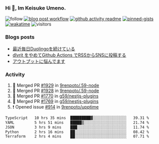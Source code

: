 ### Hi 👋, Im Keisuke Umeno.

<!--
**9renpoto/9renpoto** is a ✨ _special_ ✨ repository because its `README.md` (this file) appears on your GitHub profile.

Here are some ideas to get you started:

- 🔭 I’m currently working on ...
- 🌱 I’m currently learning ...
- 👯 I’m looking to collaborate on ...
- 🤔 I’m looking for help with ...
- 💬 Ask me about ...
- 📫 How to reach me: ...
- 😄 Pronouns: ...
- ⚡ Fun fact: ...
-->

![follow](https://img.shields.io/github/followers/9renpoto?label=Follow&style=social)
[![blog post workflow](https://github.com/9renpoto/9renpoto/actions/workflows/blog.yml/badge.svg)](https://github.com/9renpoto/9renpoto/actions/workflows/blog.yml)
[![github activity readme](https://github.com/9renpoto/9renpoto/actions/workflows/activity.yml/badge.svg)](https://github.com/9renpoto/9renpoto/actions/workflows/activity.yml)
[![pinned-gists](https://github.com/9renpoto/9renpoto/actions/workflows/pin-gist.yml/badge.svg)](https://github.com/9renpoto/9renpoto/actions/workflows/pin-gist.yml)
[![wakatime](https://github.com/9renpoto/9renpoto/actions/workflows/waka-readme-status.yml/badge.svg)](https://github.com/9renpoto/9renpoto/actions/workflows/waka-readme-status.yml)
![visitors](https://komarev.com/ghpvc/?username=9renpoto&label=Profile%20views&color=0e75b6&style=flat)

### Blogs posts

<!-- BLOG-POST-LIST:START -->
- [最近毎日Duolingoを続けている](https://9renpoto.win/entry/2023/12/05/duolingo)
- [dlvrit をやめてGithub Actions でRSSからSNSに投稿する](https://9renpoto.win/entry/2023/11/12/dlvrit-to-gh-actions)
- [アウトプットに悩んでます](https://9renpoto.win/entry/2023/11/11/technology-to-limit-input)
<!-- BLOG-POST-LIST:END -->

### Activity

<!--START_SECTION:activity-->
1. 🎉 Merged PR [#1929](https://github.com/9renpoto/.59-node/pull/1929) in [9renpoto/.59-node](https://github.com/9renpoto/.59-node)
2. 🎉 Merged PR [#1928](https://github.com/9renpoto/.59-node/pull/1928) in [9renpoto/.59-node](https://github.com/9renpoto/.59-node)
3. 🎉 Merged PR [#1770](https://github.com/g59/nestjs-plugins/pull/1770) in [g59/nestjs-plugins](https://github.com/g59/nestjs-plugins)
4. 🎉 Merged PR [#1769](https://github.com/g59/nestjs-plugins/pull/1769) in [g59/nestjs-plugins](https://github.com/g59/nestjs-plugins)
5. ❗ Opened issue [#914](https://github.com/9renpoto/upptime/issues/914) in [9renpoto/upptime](https://github.com/9renpoto/upptime)
<!--END_SECTION:activity-->

<!--START_SECTION:waka-->

```txt
TypeScript   10 hrs 35 mins  █████████▓░░░░░░░░░░░░░░░   39.31 %
YAML         5 hrs 51 mins   █████▒░░░░░░░░░░░░░░░░░░░   21.74 %
JSON         3 hrs 9 mins    ███░░░░░░░░░░░░░░░░░░░░░░   11.74 %
Python       2 hrs 16 mins   ██░░░░░░░░░░░░░░░░░░░░░░░   08.42 %
Terraform    2 hrs 4 mins    ██░░░░░░░░░░░░░░░░░░░░░░░   07.71 %
```

<!--END_SECTION:waka-->

